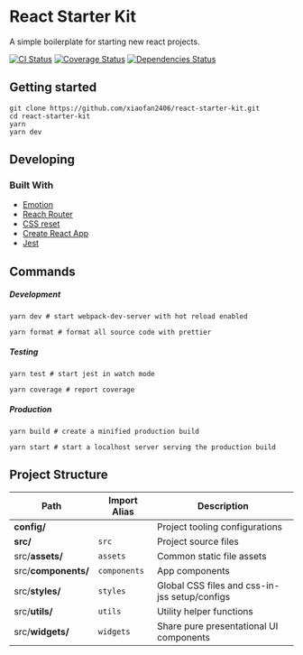 # React Starter Kit

A simple boilerplate for starting new react projects.

[![CI Status][ci-badge]][ci]
[![Coverage Status][coverage-badge]][coverage]
[![Dependencies Status][dependencies-badge]][dependencies]

[ci-badge]: https://github.com/xiaofan2406/react-starter-kit/workflows/Build/badge.svg
[ci]: https://github.com/xiaofan2406/react-starter-kit/actions
[coverage-badge]: https://img.shields.io/codecov/c/github/xiaofan2406/react-starter-kit.svg
[coverage]: https://codecov.io/gh/xiaofan2406/react-starter-kit/branches
[dependencies-badge]: https://img.shields.io/david/xiaofan2406/react-starter-kit.svg
[dependencies]: https://david-dm.org/xiaofan2406/react-starter-kit

## Getting started

```shell
git clone https://github.com/xiaofan2406/react-starter-kit.git
cd react-starter-kit
yarn
yarn dev
```

## Developing

### Built With

- [Emotion](https://emotion.sh/docs/introduction)
- [Reach Router](https://reach.tech/router)
- [CSS reset](https://github.com/Semantic-Org/Semantic-UI/blob/master/dist/components/reset.css)
- [Create React App](https://github.com/facebook/create-react-app)
- [Jest](https://facebook.github.io/jest)

## Commands

##### Development

```shell
yarn dev # start webpack-dev-server with hot reload enabled

yarn format # format all source code with prettier
```

##### Testing

```shell
yarn test # start jest in watch mode

yarn coverage # report coverage
```

##### Production

```shell
yarn build # create a minified production build

yarn start # start a localhost server serving the production build
```

## Project Structure

| Path                | Import Alias | Description                                   |
| ------------------- | ------------ | --------------------------------------------- |
| **config/**         |              | Project tooling configurations                |
| **src/**            | `src`        | Project source files                          |
| src/**assets/**     | `assets`     | Common static file assets                     |
| src/**components/** | `components` | App components                                |
| src/**styles/**     | `styles`     | Global CSS files and css-in-jss setup/configs |
| src/**utils/**      | `utils`      | Utility helper functions                      |
| src/**widgets/**    | `widgets`    | Share pure presentational UI components       |
